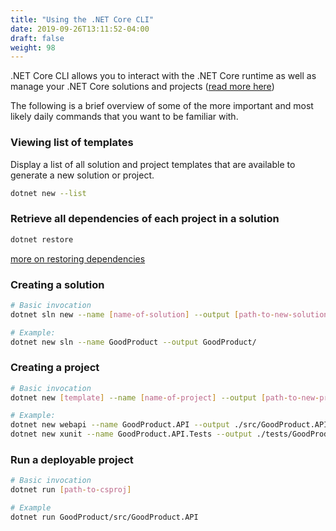 ```yaml
---
title: "Using the .NET Core CLI"
date: 2019-09-26T13:11:52-04:00
draft: false
weight: 98
---
```


.NET Core CLI allows you to interact with the .NET Core runtime
as well as manage your .NET Core solutions and projects ([read more here](/getting-started/organizing-code))

The following is a brief overview of some of the more important and most likely daily commands that you want to
be familiar with.

### Viewing list of templates

Display a list of all solution and project templates that are available to generate a new solution or project.

```bash
dotnet new --list
```

### Retrieve all dependencies of each project in a solution

```bash
dotnet restore
```

[more on restoring dependencies](https://docs.microsoft.com/en-us/nuget/concepts/dependency-resolution)

### Creating a solution 

```bash
# Basic invocation
dotnet sln new --name [name-of-solution] --output [path-to-new-solution]

# Example:
dotnet new sln --name GoodProduct --output GoodProduct/
```

### Creating a project

```bash
# Basic invocation
dotnet new [template] --name [name-of-project] --output [path-to-new-project]

# Example:
dotnet new webapi --name GoodProduct.API --output ./src/GoodProduct.API
dotnet new xunit --name GoodProduct.API.Tests --output ./tests/GoodProduct.API.Tests
```

### Run a deployable project

```bash
# Basic invocation
dotnet run [path-to-csproj]

# Example
dotnet run GoodProduct/src/GoodProduct.API
```
